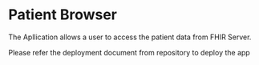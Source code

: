# Patient Browser

The Apllication allows a user to access the patient data from FHIR Server.

Please refer the deployment document from repository to deploy the app